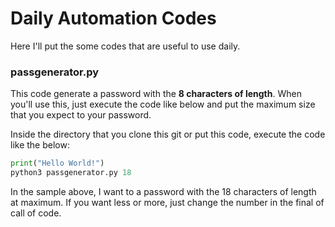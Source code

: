 # Daily Automation Codes
Here I'll put the some codes that are useful to use daily.

### passgenerator.py
This code generate a password with the **8 characters of length**. When you'll use this, just execute the code like below and put the maximum size that you expect to your password.

Inside the directory that you clone this git or put this code, execute the code like the below:

```python
print("Hello World!")
python3 passgenerator.py 18
```
In the sample above, I want to a password with the 18 characters of length at maximum. If you want less or more, just change the number in the final of call of code.
